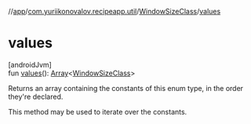 //[app](../../../index.md)/[com.yuriikonovalov.recipeapp.util](../index.md)/[WindowSizeClass](index.md)/[values](values.md)

# values

[androidJvm]\
fun [values](values.md)(): [Array](https://kotlinlang.org/api/latest/jvm/stdlib/kotlin/-array/index.html)&lt;[WindowSizeClass](index.md)&gt;

Returns an array containing the constants of this enum type, in the order they're declared.

This method may be used to iterate over the constants.
